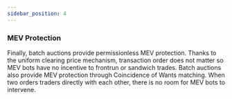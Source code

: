 ```yaml
---
sidebar_position: 4
---
```


### MEV Protection

Finally, batch auctions provide permissionless MEV protection. Thanks to the uniform clearing price mechanism, transaction order does not matter so MEV bots have no incentive to frontrun or sandwich trades. Batch auctions also provide MEV protection through Coincidence of Wants matching. When two orders traders directly with each other, there is no room for MEV bots to intervene.  